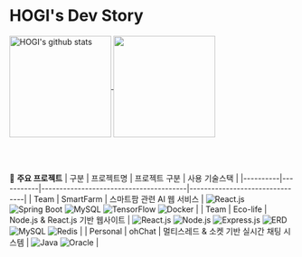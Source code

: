 # HOGI's Dev Story

<a href="https://github.com/hogi2020">
<img align="center" style="height:180px" src="https://github-readme-stats.vercel.app/api?username=hogi2020&show_icons=true&include_all_commits=true&include_orgs=true&theme=nord&hide_border=true" alt="HOGI's github stats" />
</a>

<a href="https://github.com/hogi2020">
<img align="center" style="height:180px" src="https://github-readme-stats.vercel.app/api/top-langs/?username=hogi2020&layout=compact&include_orgs=true&theme=nord&hide_border=true" />
</a> 

<br><br>

📂 **주요 프로젝트**
| 구분     | 프로젝트명 | 프로젝트 구분                          | 사용 기술스택                 |
|----------|-----------|----------------------------------------|--------------------------------|
| Team     | SmartFarm | 스마트팜 관련 AI 웹 서비스               | ![React.js](https://img.shields.io/badge/React-61DAFB?style=flat&logo=react&logoColor=black) ![Spring Boot](https://img.shields.io/badge/Spring%20Boot-6DB33F?style=flat&logo=spring-boot&logoColor=white) ![MySQL](https://img.shields.io/badge/MySQL-4479A1?style=flat&logo=mysql&logoColor=white) ![TensorFlow](https://img.shields.io/badge/TensorFlow-FF6F00?style=flat&logo=tensorflow&logoColor=white) ![Docker](https://img.shields.io/badge/Docker-2496ED?style=flat&logo=docker&logoColor=white) |
| Team     | Eco-life  | Node.js & React.js 기반 웹사이트        | ![React.js](https://img.shields.io/badge/React-61DAFB?style=flat&logo=react&logoColor=black) ![Node.js](https://img.shields.io/badge/Node.js-339933?style=flat&logo=node.js&logoColor=white) ![Express.js](https://img.shields.io/badge/Express.js-000000?style=flat&logo=express&logoColor=white) ![ERD](https://img.shields.io/badge/ERD-000000?style=flat&logo=diagrams.net&logoColor=white) ![MySQL](https://img.shields.io/badge/MySQL-4479A1?style=flat&logo=mysql&logoColor=white) ![Redis](https://img.shields.io/badge/Redis-DC382D?style=flat&logo=redis&logoColor=white) |
| Personal | ohChat    | 멀티스레드 & 소켓 기반 실시간 채팅 시스템 | ![Java](https://img.shields.io/badge/Java-007396?style=flat&logo=openjdk&logoColor=white) ![Oracle](https://img.shields.io/badge/Oracle-F80000?style=flat&logo=oracle&logoColor=white) |

